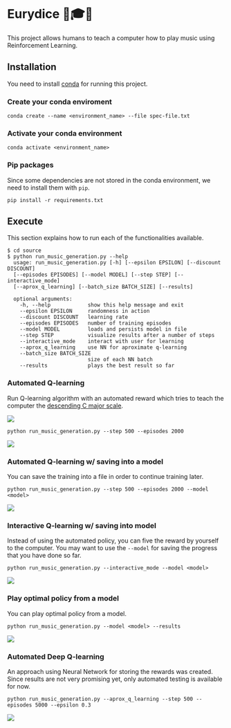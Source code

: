 # Eurydice 🤖🎓🎵

This project allows humans to teach a computer how to play music using Reinforcement Learning.

## Installation

You need to install [conda](https://docs.conda.io/projects/conda/en/latest/user-guide/install/) for running this project.

### Create your conda enviroment

`conda create --name <environment_name> --file spec-file.txt`

<!-- 
File generated with:
conda list --explicit > spec-file.txt
 -->

### Activate your conda environment

`conda activate <environment_name>`

### Pip packages

Since some dependencies are not stored in the conda environment, we need to install them with `pip`.

`pip install -r requirements.txt`

<!-- 
File generated with:
pip freeze > requirements.txt
 -->

## Execute

This section explains how to run each of the functionalities available.

```
$ cd source
$ python run_music_generation.py --help
  usage: run_music_generation.py [-h] [--epsilon EPSILON] [--discount DISCOUNT] 
  [--episodes EPISODES] [--model MODEL] [--step STEP] [--interactive_mode]
  [--aprox_q_learning] [--batch_size BATCH_SIZE] [--results]

  optional arguments:
    -h, --help            show this help message and exit
    --epsilon EPSILON     randomness in action
    --discount DISCOUNT   learning rate
    --episodes EPISODES   number of training episodes
    --model MODEL         loads and persists model in file
    --step STEP           visualize results after a number of steps
    --interactive_mode    interact with user for learning
    --aprox_q_learning    use NN for aproximate q-learning
    --batch_size BATCH_SIZE
                          size of each NN batch
    --results             plays the best result so far
```

### Automated Q-learning

Run Q-learning algorithm with an automated reward which tries to teach the computer the [descending C major scale](https://www.allaboutmusictheory.com/major-scale/c-major-scale/).

![](https://www.mymusictheory.com/images/stories/grade2/5/c-desc.jpg)

`python run_music_generation.py --step 500 --episodes 2000`

![](./docs/examples/qlearningauto.gif)

### Automated Q-learning w/ saving into a model

You can save the training into a file in order to continue training later.

`python run_music_generation.py --step 500 --episodes 2000 --model <model>`

![](./docs/examples/qlearningautomodel.gif)

### Interactive Q-learning w/ saving into model

Instead of using the automated policy, you can five the reward by yourself to the computer. You may want to use the `--model` for saving the progress that you have done so far.

`python run_music_generation.py --interactive_mode --model <model>`

![](./docs/examples/qlearninginteractivemodel.gif)

### Play optimal policy from a model

You can play optimal policy from a model.

`python run_music_generation.py --model <model> --results`

![](./docs/examples/qlearningmodelresults.gif)

### Automated Deep Q-learning

An approach using Neural Network for storing the rewards was created. Since results are not very promising yet, only automated testing is available for now.

`python run_music_generation.py --aprox_q_learning --step 500 --episodes 5000 --epsilon 0.3`

![](./docs/examples/deeplearningauto.gif)